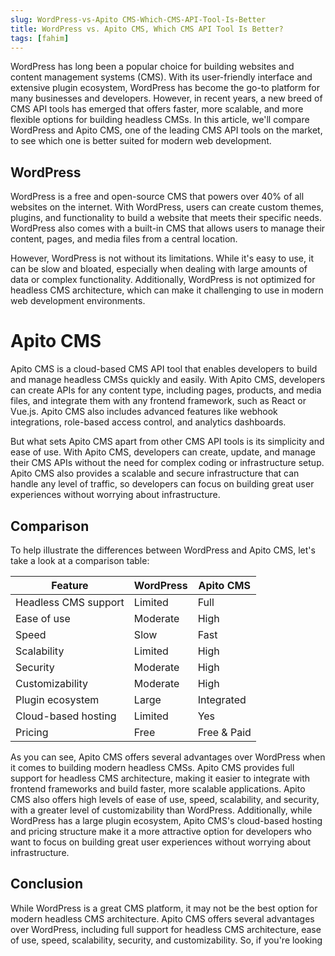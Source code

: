 ```yaml
---
slug: WordPress-vs-Apito CMS-Which-CMS-API-Tool-Is-Better
title: WordPress vs. Apito CMS, Which CMS API Tool Is Better?
tags: [fahim]
---
```


WordPress has long been a popular choice for building websites and content management systems (CMS). With its user-friendly interface and extensive plugin ecosystem, WordPress has become the go-to platform for many businesses and developers. However, in recent years, a new breed of CMS API tools has emerged that offers faster, more scalable, and more flexible options for building headless CMSs. In this article, we'll compare WordPress and Apito CMS, one of the leading CMS API tools on the market, to see which one is better suited for modern web development.

## WordPress

WordPress is a free and open-source CMS that powers over 40% of all websites on the internet. With WordPress, users can create custom themes, plugins, and functionality to build a website that meets their specific needs. WordPress also comes with a built-in CMS that allows users to manage their content, pages, and media files from a central location.

However, WordPress is not without its limitations. While it's easy to use, it can be slow and bloated, especially when dealing with large amounts of data or complex functionality. Additionally, WordPress is not optimized for headless CMS architecture, which can make it challenging to use in modern web development environments.

# Apito CMS

Apito CMS is a cloud-based CMS API tool that enables developers to build and manage headless CMSs quickly and easily. With Apito CMS, developers can create APIs for any content type, including pages, products, and media files, and integrate them with any frontend framework, such as React or Vue.js. Apito CMS also includes advanced features like webhook integrations, role-based access control, and analytics dashboards.

But what sets Apito CMS apart from other CMS API tools is its simplicity and ease of use. With Apito CMS, developers can create, update, and manage their CMS APIs without the need for complex coding or infrastructure setup. Apito CMS also provides a scalable and secure infrastructure that can handle any level of traffic, so developers can focus on building great user experiences without worrying about infrastructure.

## Comparison

To help illustrate the differences between WordPress and Apito CMS, let's take a look at a comparison table:

| Feature	| WordPress	| Apito CMS |
| ------- | ------- | --------- |
| Headless CMS support |	Limited	 | Full |
| Ease of use | Moderate |	High |
| Speed	| Slow	| Fast |
| Scalability |	Limited	| High |
| Security |	Moderate	| High |
| Customizability |	Moderate |	High |
| Plugin ecosystem | Large | Integrated |
| Cloud-based hosting |	Limited |	Yes |
| Pricing |	Free |	Free & Paid |

As you can see, Apito CMS offers several advantages over WordPress when it comes to building modern headless CMSs. Apito CMS provides full support for headless CMS architecture, making it easier to integrate with frontend frameworks and build faster, more scalable applications. Apito CMS also offers high levels of ease of use, speed, scalability, and security, with a greater level of customizability than WordPress. Additionally, while WordPress has a large plugin ecosystem, Apito CMS's cloud-based hosting and pricing structure make it a more attractive option for developers who want to focus on building great user experiences without worrying about infrastructure.

## Conclusion

While WordPress is a great CMS platform, it may not be the best option for modern headless CMS architecture. Apito CMS offers several advantages over WordPress, including full support for headless CMS architecture, ease of use, speed, scalability, security, and customizability. So, if you're looking



